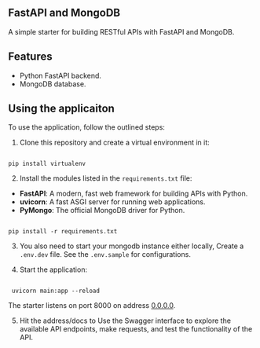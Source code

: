 ## FastAPI and MongoDB 
A simple starter for building RESTful APIs with FastAPI and MongoDB. 

## Features

+ Python FastAPI backend.
+ MongoDB database.


## Using the applicaiton

To use the application, follow the outlined steps:

1. Clone this repository and create a virtual environment in it:

```console

pip install virtualenv

```

2. Install the modules listed in the `requirements.txt` file:

- **FastAPI**: A modern, fast web framework for building APIs with Python.
- **uvicorn**: A fast ASGI server for running web applications.
- **PyMongo**: The official MongoDB driver for Python.

```console

pip install -r requirements.txt

```

3. You also need to start your mongodb instance either locally, Create a `.env.dev` file. See the `.env.sample` for configurations. 

4. Start the application:

```console

 uvicorn main:app --reload

```

The starter listens on port 8000 on address [0.0.0.0](0.0.0.0:8080). 

5. Hit the address/docs to Use the Swagger interface to explore the available API endpoints, make requests, and test the functionality of the API.


